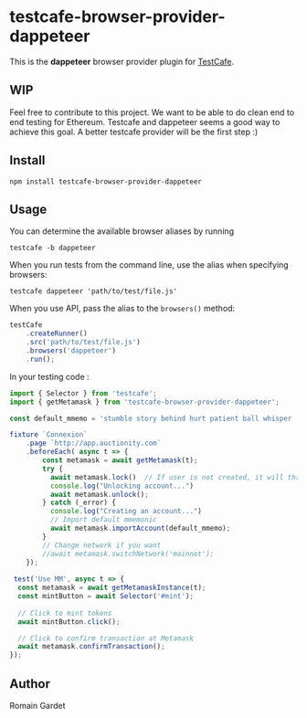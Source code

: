 # testcafe-browser-provider-dappeteer

This is the **dappeteer** browser provider plugin for [TestCafe](http://devexpress.github.io/testcafe).

## WIP
Feel free to contribute to this project. We want to be able to do clean end to end testing for Ethereum. Testcafe and dappeteer seems a good way to achieve this goal. A better testcafe provider will be the first step :) 

## Install

```
npm install testcafe-browser-provider-dappeteer
```

## Usage


You can determine the available browser aliases by running
```
testcafe -b dappeteer
```

When you run tests from the command line, use the alias when specifying browsers:

```
testcafe dappeteer 'path/to/test/file.js'
```


When you use API, pass the alias to the `browsers()` method:

```js
testCafe
    .createRunner()
    .src('path/to/test/file.js')
    .browsers('dappeteer')
    .run();
```

In your testing code :
```js
import { Selector } from 'testcafe'; 
import { getMetamask } from 'testcafe-browser-provider-dappeteer';

const default_mmemo = 'stumble story behind hurt patient ball whisper ...';

fixture `Connexion`
    .page `http://app.auctionity.com`
    .beforeEach( async t => {
        const metamask = await getMetamask(t);
        try {
          await metamask.lock()  // If user is not created, it will throw here, creating a new imported seed account
          console.log("Unlocking account...")
          await metamask.unlock();
        } catch (_error) {
          console.log("Creating an account...")
          // Import default mmemonic
          await metamask.importAccount(default_mmemo);
        }
        // Change network if you want
        //await metamask.switchNetwork('mainnet');
    });
    
 test('Use MM', async t => {
  const metamask = await getMetamaskInstance(t);
  const mintButton = await Selector('#mint');
  
  // Click to mint tokens
  await mintButton.click();

  // Click to confirm transaction at Metamask
  await metamask.confirmTransaction();
});

 ```

## Author
Romain Gardet
